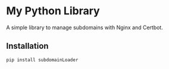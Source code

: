 # My Python Library

A simple library to manage subdomains with Nginx and Certbot.

## Installation

```bash
pip install subdomainLoader

